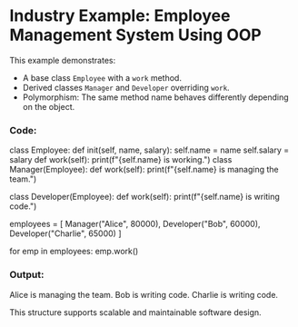 # Industry Example: Employee Management System Using OOP

This example demonstrates:

- A base class `Employee` with a `work` method.
- Derived classes `Manager` and `Developer` overriding `work`.
- Polymorphism: The same method name behaves differently depending on the object.

### Code:

class Employee:
def init(self, name, salary):
self.name = name
self.salary = salary
def work(self):
print(f"{self.name} is working.")
class Manager(Employee):
def work(self):
print(f"{self.name} is managing the team.")

class Developer(Employee):
def work(self):
print(f"{self.name} is writing code.")

employees = [
Manager("Alice", 80000),
Developer("Bob", 60000),
Developer("Charlie", 65000)
]

for emp in employees:
emp.work()

### Output:

Alice is managing the team.
Bob is writing code.
Charlie is writing code.

This structure supports scalable and maintainable software design.
